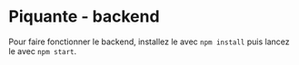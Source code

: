 # Piquante - backend

Pour faire fonctionner le backend, installez le avec `npm install` puis lancez le avec `npm start`.